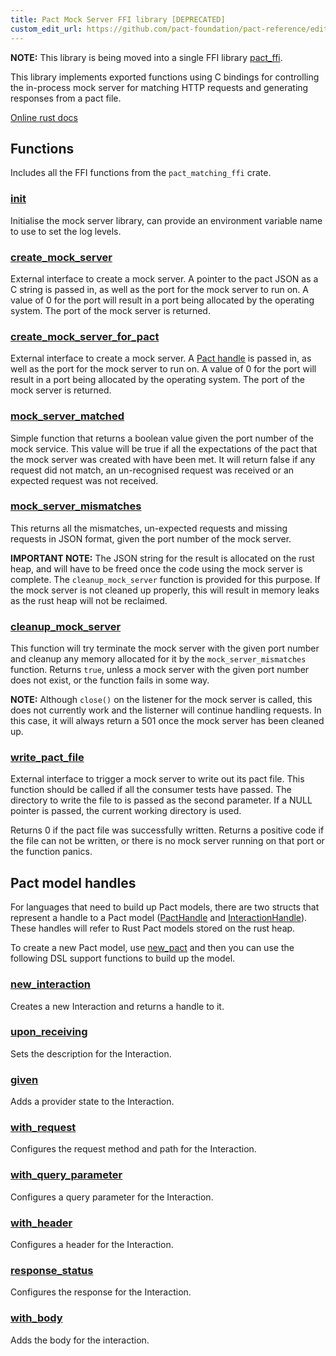 ```yaml
---
title: Pact Mock Server FFI library [DEPRECATED]
custom_edit_url: https://github.com/pact-foundation/pact-reference/edit/master/rust/pact_mock_server_ffi/README.md
---
```

<!-- This file has been synced from the pact-foundation/pact-reference repository. Please do not edit it directly. The URL of the source file can be found in the custom_edit_url value above -->

**NOTE:** This library is being moved into a single FFI library [pact_ffi](https://github.com/pact-foundation/pact-reference/blob/master/rust/pact_mock_server_ffi/pact_ffi).

This library implements exported functions using C bindings for controlling the in-process mock server for 
matching HTTP requests and generating responses from a pact file.

[Online rust docs](https://docs.rs/pact_mock_server_ffi/)

## Functions

Includes all the FFI functions from the `pact_matching_ffi` crate.

### [init](https://docs.rs/pact_mock_server_ffi/0.0.7/pact_mock_server_ffi/fn.init.html)

Initialise the mock server library, can provide an environment variable name to use to set the log levels.

### [create_mock_server](https://docs.rs/pact_mock_server_ffi/0.0.7/pact_mock_server_ffi/fn.create_mock_server.html)

External interface to create a mock server. A pointer to the pact JSON as a C string is passed in,
as well as the port for the mock server to run on. A value of 0 for the port will result in a
port being allocated by the operating system. The port of the mock server is returned.

### [create_mock_server_for_pact](https://docs.rs/pact_mock_server_ffi/0.0.7/pact_mock_server_ffi/fn.create_mock_server_for_pact.html)

External interface to create a mock server. A [Pact handle](https://docs.rs/pact_mock_server_ffi/0.0.7/pact_mock_server_ffi/handles/struct.PactHandle.html) is passed in, as well as the port for the mock server to run on. 
A value of 0 for the port will result in a port being allocated by the operating system. The port of the mock server is returned.

### [mock_server_matched](https://docs.rs/pact_mock_server_ffi/0.0.7/pact_mock_server_ffi/fn.mock_server_matched.html)

Simple function that returns a boolean value given the port number of the mock service. This value will be true if all
the expectations of the pact that the mock server was created with have been met. It will return false if any request did
not match, an un-recognised request was received or an expected request was not received.

### [mock_server_mismatches](https://docs.rs/pact_mock_server_ffi/0.0.7/pact_mock_server_ffi/fn.mock_server_mismatches.html)

This returns all the mismatches, un-expected requests and missing requests in JSON format, given the port number of the
mock server.

**IMPORTANT NOTE:** The JSON string for the result is allocated on the rust heap, and will have to be freed once the
code using the mock server is complete. The `cleanup_mock_server` function is provided for this purpose. If the mock
server is not cleaned up properly, this will result in memory leaks as the rust heap will not be reclaimed.

### [cleanup_mock_server](https://docs.rs/pact_mock_server_ffi/0.0.7/pact_mock_server_ffi/fn.mock_server_mismatches.html)

This function will try terminate the mock server with the given port number and cleanup any memory allocated for it by
the `mock_server_mismatches` function. Returns `true`, unless a mock server with the given port number does not exist,
or the function fails in some way.

**NOTE:** Although `close()` on the listener for the mock server is called, this does not currently work and the
listerner will continue handling requests. In this case, it will always return a 501 once the mock server has been
cleaned up.

### [write_pact_file](https://docs.rs/pact_mock_server_ffi/0.0.7/pact_mock_server_ffi/fn.write_pact_file.html)

External interface to trigger a mock server to write out its pact file. This function should
be called if all the consumer tests have passed. The directory to write the file to is passed
as the second parameter. If a NULL pointer is passed, the current working directory is used.

Returns 0 if the pact file was successfully written. Returns a positive code if the file can
not be written, or there is no mock server running on that port or the function panics.

## Pact model handles

For languages that need to build up Pact models, there are two structs that represent a handle to a Pact model 
([PactHandle](https://docs.rs/pact_mock_server_ffi/0.0.7/pact_mock_server_ffi/handles/struct.PactHandle.html) and 
[InteractionHandle](https://docs.rs/pact_mock_server_ffi/0.0.7/pact_mock_server_ffi/handles/struct.InteractionHandle.html)). These handles
will refer to Rust Pact models stored on the rust heap.

To create a new Pact model, use [new_pact](https://docs.rs/pact_mock_server_ffi/0.0.7/pact_mock_server_ffi/fn.new_pact.html) and
then you can use the following DSL support functions to build up the model.

### [new_interaction](https://docs.rs/pact_mock_server_ffi/0.0.7/pact_mock_server_ffi/fn.new_interaction.html)

Creates a new Interaction and returns a handle to it.

### [upon_receiving](https://docs.rs/pact_mock_server_ffi/0.0.7/pact_mock_server_ffi/fn.upon_receiving.html)

Sets the description for the Interaction.

### [given](https://docs.rs/pact_mock_server_ffi/0.0.7/pact_mock_server_ffi/fn.given.html)

Adds a provider state to the Interaction.

### [with_request](https://docs.rs/pact_mock_server_ffi/0.0.7/pact_mock_server_ffi/fn.with_request.html)

Configures the request method and path for the Interaction.

### [with_query_parameter](https://docs.rs/pact_mock_server_ffi/0.0.7/pact_mock_server_ffi/fn.with_query_parameter.html)

Configures a query parameter for the Interaction.

### [with_header](https://docs.rs/pact_mock_server_ffi/0.0.7/pact_mock_server_ffi/fn.with_header.html)

Configures a header for the Interaction.

### [response_status](https://docs.rs/pact_mock_server_ffi/0.0.7/pact_mock_server_ffi/fn.response_status.html)

Configures the response for the Interaction.

### [with_body](https://docs.rs/pact_mock_server_ffi/0.0.7/pact_mock_server_ffi/fn.with_body.html)

Adds the body for the interaction.
